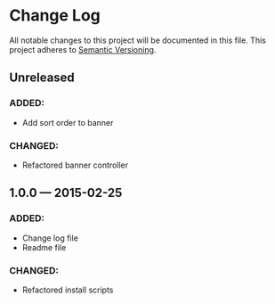 # Change Log
All notable changes to this project will be documented in this file. This project adheres to [Semantic Versioning](http://semver.org/).

## Unreleased
### ADDED:
- Add sort order to banner

### CHANGED:
- Refactored banner controller

## 1.0.0 — 2015-02-25
### ADDED:
- Change log file
- Readme file

### CHANGED:
- Refactored install scripts


